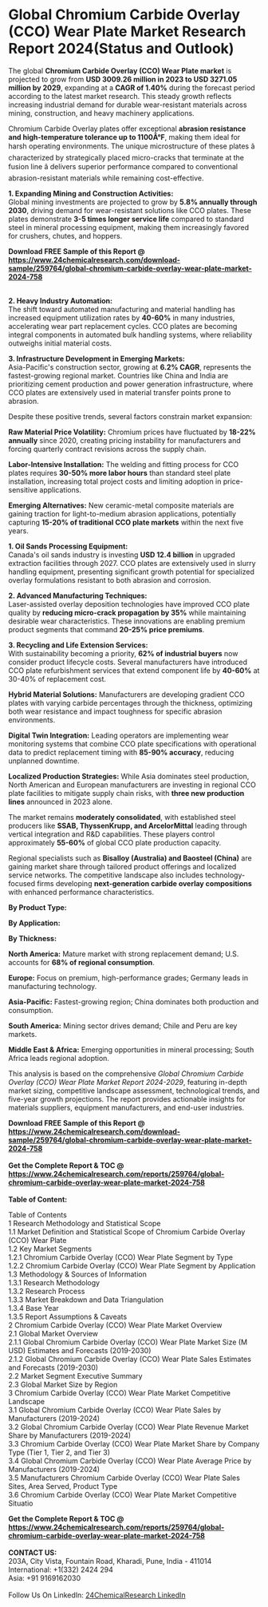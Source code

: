 <h1>Global Chromium Carbide Overlay (CCO) Wear Plate Market Research Report 2024(Status and Outlook)</h1><p>The global <strong>Chromium Carbide Overlay (CCO) Wear Plate market</strong> is projected to grow from <strong>USD 3009.26 million in 2023 to USD 3271.05 million by 2029</strong>, expanding at a <strong>CAGR of 1.40%</strong> during the forecast period according to the latest market research. This steady growth reflects increasing industrial demand for durable wear-resistant materials across mining, construction, and heavy machinery applications.</p><p>Chromium Carbide Overlay plates offer exceptional <strong>abrasion resistance and high-temperature tolerance up to 1100Â°F</strong>, making them ideal for harsh operating environments. The unique microstructure of these plates â characterized by strategically placed micro-cracks that terminate at the fusion line â delivers superior performance compared to conventional abrasion-resistant materials while remaining cost-effective.</p><p><strong>1. Expanding Mining and Construction Activities:</strong><br>
Global mining investments are projected to grow by <strong>5.8% annually through 2030</strong>, driving demand for wear-resistant solutions like CCO plates. These plates demonstrate <strong>3-5 times longer service life</strong> compared to standard steel in mineral processing equipment, making them increasingly favored for crushers, chutes, and hoppers.</p><div><b>Download FREE Sample of this Report @ 
            <a href="https://www.24chemicalresearch.com/download-sample/259764/global-chromium-carbide-overlay-wear-plate-market-2024-758">
            https://www.24chemicalresearch.com/download-sample/259764/global-chromium-carbide-overlay-wear-plate-market-2024-758</a></b></div><br><p><strong>2. Heavy Industry Automation:</strong><br>
The shift toward automated manufacturing and material handling has increased equipment utilization rates by <strong>40-60%</strong> in many industries, accelerating wear part replacement cycles. CCO plates are becoming integral components in automated bulk handling systems, where reliability outweighs initial material costs.</p><p><strong>3. Infrastructure Development in Emerging Markets:</strong><br>
Asia-Pacific's construction sector, growing at <strong>6.2% CAGR</strong>, represents the fastest-growing regional market. Countries like China and India are prioritizing cement production and power generation infrastructure, where CCO plates are extensively used in material transfer points prone to abrasion.</p><p>Despite these positive trends, several factors constrain market expansion:</p><p><strong>Raw Material Price Volatility:</strong> Chromium prices have fluctuated by <strong>18-22% annually</strong> since 2020, creating pricing instability for manufacturers and forcing quarterly contract revisions across the supply chain.</p><p><strong>Labor-Intensive Installation:</strong> The welding and fitting process for CCO plates requires <strong>30-50% more labor hours</strong> than standard steel plate installation, increasing total project costs and limiting adoption in price-sensitive applications.</p><p><strong>Emerging Alternatives:</strong> New ceramic-metal composite materials are gaining traction for light-to-medium abrasion applications, potentially capturing <strong>15-20% of traditional CCO plate markets</strong> within the next five years.</p><p><strong>1. Oil Sands Processing Equipment:</strong><br>
Canada's oil sands industry is investing <strong>USD 12.4 billion</strong> in upgraded extraction facilities through 2027. CCO plates are extensively used in slurry handling equipment, presenting significant growth potential for specialized overlay formulations resistant to both abrasion and corrosion.</p><p><strong>2. Advanced Manufacturing Techniques:</strong><br>
Laser-assisted overlay deposition technologies have improved CCO plate quality by <strong>reducing micro-crack propagation by 35%</strong> while maintaining desirable wear characteristics. These innovations are enabling premium product segments that command <strong>20-25% price premiums</strong>.</p><p><strong>3. Recycling and Life Extension Services:</strong><br>
With sustainability becoming a priority, <strong>62% of industrial buyers</strong> now consider product lifecycle costs. Several manufacturers have introduced CCO plate refurbishment services that extend component life by <strong>40-60%</strong> at 30-40% of replacement cost.</p><p><strong>Hybrid Material Solutions:</strong> Manufacturers are developing gradient CCO plates with varying carbide percentages through the thickness, optimizing both wear resistance and impact toughness for specific abrasion environments.</p><p><strong>Digital Twin Integration:</strong> Leading operators are implementing wear monitoring systems that combine CCO plate specifications with operational data to predict replacement timing with <strong>85-90% accuracy</strong>, reducing unplanned downtime.</p><p><strong>Localized Production Strategies:</strong> While Asia dominates steel production, North American and European manufacturers are investing in regional CCO plate facilities to mitigate supply chain risks, with <strong>three new production lines</strong> announced in 2023 alone.</p><p>The market remains <strong>moderately consolidated</strong>, with established steel producers like <strong>SSAB, ThyssenKrupp, and ArcelorMittal</strong> leading through vertical integration and R&amp;D capabilities. These players control approximately <strong>55-60%</strong> of global CCO plate production capacity.</p><p>Regional specialists such as <strong>Bisalloy (Australia) and Baosteel (China)</strong> are gaining market share through tailored product offerings and localized service networks. The competitive landscape also includes technology-focused firms developing <strong>next-generation carbide overlay compositions</strong> with enhanced performance characteristics.</p><p><strong>By Product Type:</strong></p><p><strong>By Application:</strong></p><p><strong>By Thickness:</strong></p><p><strong>North America:</strong> Mature market with strong replacement demand; U.S. accounts for <strong>68% of regional consumption</strong>.</p><p><strong>Europe:</strong> Focus on premium, high-performance grades; Germany leads in manufacturing technology.</p><p><strong>Asia-Pacific:</strong> Fastest-growing region; China dominates both production and consumption.</p><p><strong>South America:</strong> Mining sector drives demand; Chile and Peru are key markets.</p><p><strong>Middle East &amp; Africa:</strong> Emerging opportunities in mineral processing; South Africa leads regional adoption.</p><p>This analysis is based on the comprehensive <em>Global Chromium Carbide Overlay (CCO) Wear Plate Market Report 2024-2029</em>, featuring in-depth market sizing, competitive landscape assessment, technological trends, and five-year growth projections. The report provides actionable insights for materials suppliers, equipment manufacturers, and end-user industries.</p><div><b>Download FREE Sample of this Report @ 
            <a href="https://www.24chemicalresearch.com/download-sample/259764/global-chromium-carbide-overlay-wear-plate-market-2024-758">
            https://www.24chemicalresearch.com/download-sample/259764/global-chromium-carbide-overlay-wear-plate-market-2024-758</a></b></div><br><div><b>Get the Complete Report & TOC @ 
            <a href="https://www.24chemicalresearch.com/reports/259764/global-chromium-carbide-overlay-wear-plate-market-2024-758">
            https://www.24chemicalresearch.com/reports/259764/global-chromium-carbide-overlay-wear-plate-market-2024-758</a></b></div><br>
            <b>Table of Content:</b><p>Table of Contents<br />
1 Research Methodology and Statistical Scope<br />
1.1 Market Definition and Statistical Scope of Chromium Carbide Overlay (CCO) Wear Plate<br />
1.2 Key Market Segments<br />
1.2.1 Chromium Carbide Overlay (CCO) Wear Plate Segment by Type<br />
1.2.2 Chromium Carbide Overlay (CCO) Wear Plate Segment by Application<br />
1.3 Methodology & Sources of Information<br />
1.3.1 Research Methodology<br />
1.3.2 Research Process<br />
1.3.3 Market Breakdown and Data Triangulation<br />
1.3.4 Base Year<br />
1.3.5 Report Assumptions & Caveats<br />
2 Chromium Carbide Overlay (CCO) Wear Plate Market Overview<br />
2.1 Global Market Overview<br />
2.1.1 Global Chromium Carbide Overlay (CCO) Wear Plate Market Size (M USD) Estimates and Forecasts (2019-2030)<br />
2.1.2 Global Chromium Carbide Overlay (CCO) Wear Plate Sales Estimates and Forecasts (2019-2030)<br />
2.2 Market Segment Executive Summary<br />
2.3 Global Market Size by Region<br />
3 Chromium Carbide Overlay (CCO) Wear Plate Market Competitive Landscape<br />
3.1 Global Chromium Carbide Overlay (CCO) Wear Plate Sales by Manufacturers (2019-2024)<br />
3.2 Global Chromium Carbide Overlay (CCO) Wear Plate Revenue Market Share by Manufacturers (2019-2024)<br />
3.3 Chromium Carbide Overlay (CCO) Wear Plate Market Share by Company Type (Tier 1, Tier 2, and Tier 3)<br />
3.4 Global Chromium Carbide Overlay (CCO) Wear Plate Average Price by Manufacturers (2019-2024)<br />
3.5 Manufacturers Chromium Carbide Overlay (CCO) Wear Plate Sales Sites, Area Served, Product Type<br />
3.6 Chromium Carbide Overlay (CCO) Wear Plate Market Competitive Situatio</p><div><b>Get the Complete Report & TOC @ 
            <a href="https://www.24chemicalresearch.com/reports/259764/global-chromium-carbide-overlay-wear-plate-market-2024-758">
            https://www.24chemicalresearch.com/reports/259764/global-chromium-carbide-overlay-wear-plate-market-2024-758</a></b></div><br><b>CONTACT US:</b><br>
            203A, City Vista, Fountain Road, Kharadi, Pune, India - 411014<br>
            International: +1(332) 2424 294<br>
            Asia: +91 9169162030 <br><br>
            Follow Us On LinkedIn: <a href="https://www.linkedin.com/company/24chemicalresearch/">24ChemicalResearch LinkedIn</a>